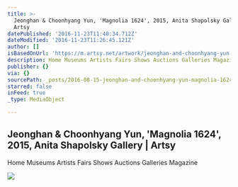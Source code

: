 ```yaml
---
title: >-
  Jeonghan & Choonhyang Yun, 'Magnolia 1624', 2015, Anita Shapolsky Gallery |
  Artsy
datePublished: '2016-11-23T11:40:34.712Z'
dateModified: '2016-11-23T11:26:45.121Z'
author: []
isBasedOnUrl: 'https://m.artsy.net/artwork/jeonghan-and-choonhyang-yun-magnolia-1624'
description: Home Museums Artists Fairs Shows Auctions Galleries Magazine
publisher: {}
via: {}
sourcePath: _posts/2016-08-15-jeonghan-and-choonhyang-yun-magnolia-1624-2015-anita-shap.md
starred: false
inFeed: true
_type: MediaObject

---
```

<article style=""><h1>Jeonghan &amp; Choonhyang Yun, 'Magnolia 1624', 2015, Anita Shapolsky Gallery | Artsy</h1><p>Home Museums Artists Fairs Shows Auctions Galleries Magazine</p><img src="https://d32dm0rphc51dk.cloudfront.net/HJ2fdJYmPBo7VomM9N2Ulw/large.jpg" /></article>